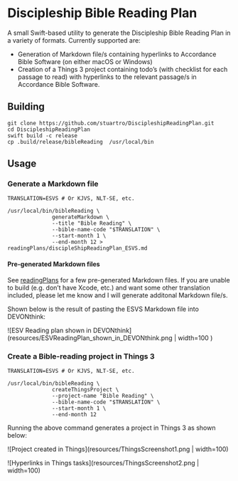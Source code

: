 # Discipleship Bible Reading Plan

A small Swift-based utility to generate the Discipleship Bible Reading Plan in a variety of formats. Currently supported are:

- Generation of Markdown file/s containing hyperlinks to Accordance Bible Software (on either macOS or Windows)
- Creation of a Things 3 project containing todo’s (with checklist for each passage to read) with hyperlinks to the relevant passage/s in Accordance Bible Software.

## Building

```lang-shell
git clone https://github.com/stuartro/DiscipleshipReadingPlan.git
cd DiscipleshipReadingPlan
swift build -c release
cp .build/release/bibleReading  /usr/local/bin
```

## Usage

### Generate a Markdown file
```lang-shell
TRANSLATION=ESVS # Or KJVS, NLT-SE, etc.

/usr/local/bin/bibleReading \
              generateMarkdown \
              --title "Bible Reading" \
              --bible-name-code "$TRANSLATION" \
              --start-month 1 \
              --end-month 12 > readingPlans/discipleShipReadingPlan_ESVS.md
```

#### Pre-generated Markdown files

See [readingPlans](readingPlans/) for a few pre-generated Markdown files. If you are unable to build (e.g. don’t have Xcode, etc.) and want some other translation included, please let me know and I will generate additonal Markdown file/s.

Shown below is the result of pasting the ESVS Markdown file into DEVONthink:

![ESV Reading plan shown in DEVONthink](resources/ESVReadingPlan_shown_in_DEVONthink.png | width=100 )

### Create a Bible-reading project in Things 3
```lang-shell
TRANSLATION=ESVS # Or KJVS, NLT-SE, etc.

/usr/local/bin/bibleReading \
              createThingsProject \
              --project-name "Bible Reading" \
              --bible-name-code "$TRANSLATION" \
              --start-month 1 \
              --end-month 12
```

Running the above command generates a project in Things 3 as shown below:

![Project created in Things](resources/ThingsScreenshot1.png  | width=100)

![Hyperlinks in Things tasks](resources/ThingsScreenshot2.png  | width=100)
